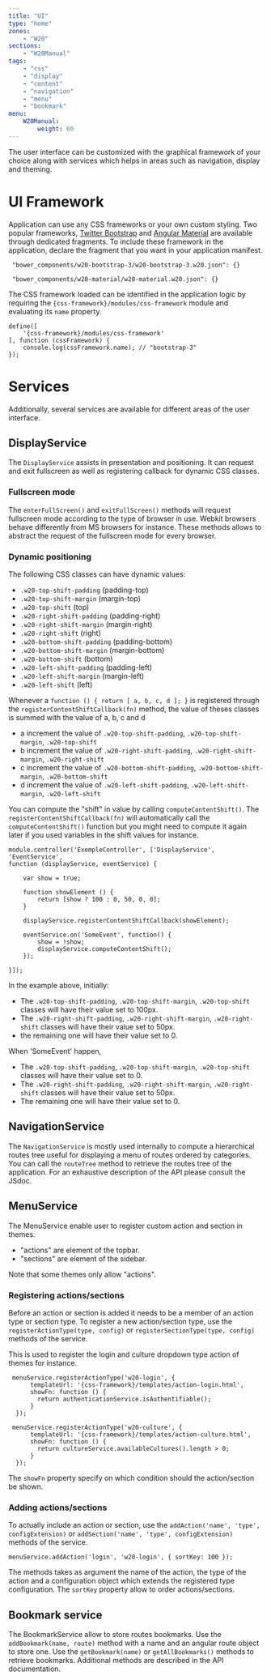 ```yaml
---
title: "UI"
type: "home"
zones:
    - "W20"
sections:
    - "W20Manual"
tags:
    - "css"
    - "display"
    - "content"
    - "navigation"
    - "menu"
    - "bookmark"
menu:
    W20Manual:
        weight: 60
---
```


The user interface can be customized with the graphical framework of your choice along with services which helps in areas such as
navigation, display and theming.
 
# UI Framework

Application can use any CSS frameworks or your own custom styling. Two popular frameworks, [Twitter Bootstrap](http://getbootstrap.com/)
and [Angular Material](https://material.angularjs.org/latest/) are available through dedicated fragments. 
To include these framework in the application, declare the fragment that you want in your application manifest.

```
 "bower_components/w20-bootstrap-3/w20-bootstrap-3.w20.json": {}

 "bower_components/w20-material/w20-material.w20.json": {}
```

The CSS framework loaded can be identified in the application logic by requiring the `{css-framework}/modules/css-framework` module
and evaluating its `name` property.

```
define([
    '{css-framework}/modules/css-framework'
], function (cssFramework) {
    console.log(cssFramework.name); // "bootstrap-3"
});
```

# Services

Additionally, several services are available for different areas of the user interface.

## DisplayService

The `DisplayService` assists in presentation and positioning. It can request and exit fullscreen as well as registering callback
for dynamic CSS classes.

### Fullscreen mode

The `enterFullScreen()` and `exitFullScreen()` methods will request fullscreen mode according to the type of browser in use. Webkit browsers behave
differently from MS browsers for instance. These methods allows to abstract the request of the fullscreen mode for every browser.

### Dynamic positioning

The following CSS classes can have dynamic values:

 * `.w20-top-shift-padding` (padding-top)
 * `.w20-top-shift-margin` (margin-top)
 * `.w20-top-shift` (top)
 * `.w20-right-shift-padding` (padding-right)
 * `.w20-right-shift-margin` (margin-right)
 * `.w20-right-shift` (right)
 * `.w20-bottom-shift-padding` (padding-bottom)
 * `.w20-bottom-shift-margin` (margin-bottom)
 * `.w20-bottom-shift` (bottom)
 * `.w20-left-shift-padding` (padding-left)
 * `.w20-left-shift-margin` (margin-left)
 * `.w20-left-shift` (left)
 
 Whenever a `function () { return [ a, b, c, d ]; }` is registered through the `registerContentShiftCallback(fn)` method, the value of theses classes
 is summed with the value of a, b, c and d

 * a increment the value of `.w20-top-shift-padding`, `.w20-top-shift-margin`, `.w20-top-shift`
 * b increment the value of `.w20-right-shift-padding`, `.w20-right-shift-margin`, `.w20-right-shift`
 * c increment the value of `.w20-bottom-shift-padding`, `.w20-bottom-shift-margin`, `.w20-bottom-shift`
 * d increment the value of `.w20-left-shift-padding`, `.w20-left-shift-margin`, `.w20-left-shift`
 
 You can compute the "shift" in value by calling `computeContentShift()`. The `registerContentShiftCallback(fn)` will automatically call the `computeContentShift()`
 function but you might need to compute it again later if you used variables in the shift values for instance.
 
```
module.controller('ExempleController', ['DisplayService', 'EventService', 
function (displayService, eventService) {

    var show = true;
    
    function showElement () { 
        return [show ? 100 : 0, 50, 0, 0]; 
    }

    displayService.registerContentShiftCallback(showElement);
    
    eventService.on('SomeEvent', function() {
        show = !show;
        displayService.computeContentShift();
    });

}]);
```

In the example above, initially:

* The `.w20-top-shift-padding`, `.w20-top-shift-margin`, `.w20-top-shift` classes will have their value set to 100px.
* The `.w20-right-shift-padding`, `.w20-right-shift-margin`, `.w20-right-shift` classes will have their value set to 50px.
* the remaining one will have their value set to 0. 

When 'SomeEvent' happen, 

* The `.w20-top-shift-padding`, `.w20-top-shift-margin`, `.w20-top-shift` classes will have their value set to 0.
* The `.w20-right-shift-padding`, `.w20-right-shift-margin`, `.w20-right-shift` classes will have their value set to 50px.
* The remaining one will have their value set to 0.

## NavigationService

The `NavigationService` is mostly used internally to compute a hierarchical routes tree useful for displaying a menu of routes ordered
by categories. You can call the `routeTree` method to retrieve the routes tree of the application. For an exhaustive description of the API please
consult the JSdoc.

## MenuService

The MenuService enable user to register custom action and section in themes.

* "actions" are element of the topbar.
* "sections" are element of the sidebar.

Note that some themes only allow "actions".

### Registering actions/sections

Before an action or section is added it needs to be a member of an action type or section type. To register a 
new action/section type, use the `registerActionType(type, config)` or `registerSectionType(type, config)` methods of the service.

This is used to register the login and culture dropdown type action of themes for instance.

 ```
  menuService.registerActionType('w20-login', {
       templateUrl: '{css-framework}/templates/action-login.html',
       showFn: function () {
         return authenticationService.isAuthentifiable();
       }
   });

  menuService.registerActionType('w20-culture', {
       templateUrl: '{css-framework}/templates/action-culture.html',
       showFn: function () {
         return cultureService.availableCultures().length > 0;
       }
   });
```

The `showFn` property specify on which condition should the action/section be shown.

### Adding actions/sections

To actually include an action or section, use the `addAction('name', 'type', configExtension)` or `addSection('name', 'type', configExtension)` methods of the service.
```
menuService.addAction('login', 'w20-login', { sortKey: 100 });
```
The methods takes as argument the name of the action, the type of the action and a configuration object which extends
the registered type configuration. The `sortKey` property allow to order actions/sections.

## Bookmark service

The BookmarkService allow to store routes bookmarks. Use the `addBookmark(name, route)` method with a name and an angular route object to store one.
Use the `getBookmark(name)` or `getAllBookmarks()` methods to retrieve bookmarks. Additional methods are described in the API documentation.